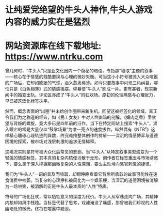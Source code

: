 # 让纯爱党绝望的牛头人神作,牛头人游戏内容的威力实在是猛烈  
# 网站资源库在线下载地址: https://www.ntrku.com
曾几何时，“牛头人”只是亚文化圈内一个隐秘的暗语，专指那“寝取”主题的叙事——核心在于情感的残酷置换与心理的微妙失衡。可当这小小符号被抛入大众喧嚣的广场后，它却如膨胀的气球，涵义愈发稀薄。如今只要故事中闪现三角纠葛，哪怕只是《白色相簿》式的情感摇摆，弹幕便“牛头人”刷成一片。更有甚者，现实新闻中的婚变出轨，评论区亦成了“牛头人”的狂欢场。原初的伦理痛感与心理张力，早已被这泛化标签抹平。

然而，概念表面的“出圈”并未给创作圈带来新生机。回望这被标签化的领域，真正令我们为之称道的经典，如《民工女友》中对人性幽暗的剖解，《媚肉之香》里欲望与背叛的螺旋，竟大多已是四年前的旧作。当下在特定网站上搜索“牛头人”，涌入眼帘的常是大量仅以“鼓掌场景”为唯一亮点的速食拔作。纵然偶有《NTR²》这样精心雕琢心理轨迹的异数，终究难掩整体创作的贫瘠——深沉的情感博弈与道德困境的探索，被市场对浅层刺激的追求无情稀释。

这境况实则是符号被大众化后常见的悲剧。当“牛头人”从特定叙事类型蜕变为一个轻佻的情感标签，其本真的复杂内核便消散于无形。创作者在标签重压与市场诱惑下，要么畏于深入挖掘那幽微复杂的人性深渊，要么主动滑向感官刺激的捷径。

我们为“牛头人”一词的普及而喧嚣，却眼睁睁看着它背后所承载的故事可能性在速食消费中枯萎。当复杂的心理挣扎被简化为一个娱乐梗，当深沉的道德困境被消解为一场哄笑，被消解的正是牛头人最本质的“人性”特质。

符号的广场化狂欢，常以牺牲意义的深度为代价。牛头人从窄巷走向广场，其精神内核却如风中残烛。当标签代替了思考，戏谑淹没了痛感，那曾被我们珍视的人性幽暗处的微光，终将在喧嚣中黯淡。
